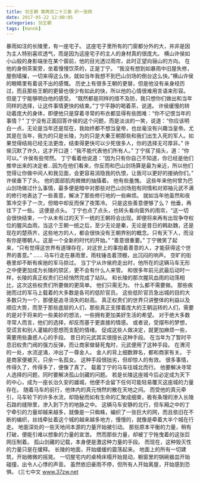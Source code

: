 ```yaml
---
title: 剑王朝 第两百二十三章 织一张网
date: 2017-05-22 12:00:05
categories: 剑王朝
tags: [Hannb]
---
```


暴雨如注的长陵里，有一座宅子。
这座宅子里所有的门窗都分外的大，并非是因为主人特别喜欢透气，而是因为这座宅子的主人的身材真的很庞大。
横山许侯如小山般的身影端坐在某个窗前，他的目光透过雨帘，此时正望向骊山的方向。
在他的身侧茶案旁，坐着慢慢饮茶的，正是丁宁。
“我没有想到如暴雨中旧屋失修，屋倒墙摧，一切来得这么快，就如当年我想不到巴山剑场的倒台这么快。”横山许侯的眼睛里有着说不出的感慨。
历史上有很多王朝的更替，但是他没有亲身经历过，而且那些王朝的更替也很少有如此的快，所以他的心情很难用言语来形容。
但是丁宁能够明白他的感受。
“既然都是同样的措不及防，我只想你们做出和当年同样的选择，让这件事情更快的结束。”丁宁平静的喝着茶，说道。
许侯缓慢的转动着庞大的身体，即便他只是穿着寻常的布衣都显得有些困难：“你不记恨当年的事情？”
丁宁没有正面回答许侯的这个问题，而是淡淡的一笑，说道：“你应该明白一点，无论是当年还是现在，我始终都不想当皇帝，也丝毫没有兴趣当皇帝。尤其是在当年，我为的只是长陵，为的只是大秦王朝那些和我们出生入死的军人。如果觉得结局已经无法更改，结束得更快可以少死很多人，你的选择无可厚非。”
许侯沉默了许久，这才开口道：“我不能代表他们所有人。”
丁宁摇了摇头，道：“你可以。”
许侯有些愕然。
丁宁看着他说道：“因为只有你自己不知道，你已经是他们推举出来的决定者...因为在他们看来，你反而和巴山剑场算是最为亲近，所以他们觉得让你做中间人和我见面，会更容易消隐我的仇恨，让我可以更好的接纳你们。”
许侯垂下了头。
他的面部肌肉微微的抽搐着。
他有些羞愧。
这些年来他何曾为巴山剑场做过什么事情，最多便是暗中对那些对巴山剑场抱有同情和对郑袖元武不满的修行地表达了一些善意，解决了那些修行地的一些麻烦。
就如当年他虽然和夜策冷交手了一次，但暗中却反而保了夜策冷。
只是这些善意便够了么？
他垂，再往下了一些。
这便是点头。
丁宁也点了点头，也转头看向窗外的雨帘，“这一切会很快结束，一个从未有过的天下一统的王朝将会出现。即便将来再有出现争夺权位的腥风血雨，当这个王朝一统之后，至少无论是秦，无论是昔日的韩赵魏，还是现在的楚燕齐，这些地方的人，都会很快没有王朝界别的概念。只有天下人，而没有你是哪朝人。这是一个全新的时代的开始。”
“善意很重要。”
丁宁微笑了起来，“只有觉得这世界有道理存在，对这世上的事抱着善意的人，才能获得这个世界的善意。”
......
马车行走在暴雨里，雨柱锤击着顶棚，出沉闷的响声。
空旷的街巷里却不断有疾驰的军马掠过。
当丁宁从许侯府走出时，他所在的这辆马车无形之中便更加成为长陵的禁区，更不会有什么人来管。
和很多年前元武最后动时一样，长陵的真正权贵们已经悄然完成了站队。
和长陵的那次腥风血雨的动荡相比，这次这些权贵们所要做的更简单。
他们只需无为。
什么都不需要做。
那些疾驰而过的军马上载着的大多数是各司的低阶官员。
这些低阶官员急出城的目的大多数只为一个，那便是追寻消失的赵高。
真正权贵们的世界只讲整体的利益以及顺应大势，而至于那些底层的人们，那些真正支撑着庞大的王朝运转的人们，需要的是对于将来的一些美妙的想法，一些拥有更加美好生活的希望。
对于绝大多数寻常人而言，他们的选择，却反而基于更直接的情感。
或者说，受摆布的梦想，受谎言和别人灌输的思想而支配的情绪。
促成这些人做决定，就更加麻烦一些，需要用些蛊惑人心的手段。
昔日的元武其实很擅长这种手段。
在当年为了暂时平息旧权贵门阀的强力反弹，而让商家做替死鬼时，元武便用了这种手段。
在渭河的一处，水流逆涌，冲出了一尊金人。
金人的背上细数罪名，都和商家有关。
于是商家便被灭，只余一名孤女。
这种手段很拙劣，但却惊人的有效。
很多事情，传得久了，传得多了，便像了真了。
载着丁宁的马车往城北而行。
他要解决寻常人选择的问题，同时要解决孤山剑藏的问题。
若是长陵这座城今后必定成为天下的中心，成为一座长治久安的雄城，他便不会留下任何可能轻易覆灭这座城的力量存在。
随着马车的前行，他体内的真元悄然的散在天地之间。
而受他的真元牵引，马车轮下的许多水流，却隐秘而如有生命的汇聚成细束，极有条理的渗入长陵石路的缝隙里，渗入到下方的地脉之中。
这辆马车安静的北行，但车厢之中的丁宁牵引的力量却越来越多，就像是一只蜘蛛，编织了一张巨大的网，而且依旧在不断的编织，丝线牵扯着这个城的越来越多地方，慢慢的，就像是牵着大半个城在行走。
地面深处的一些天地间本源的力量开始被引动。
那些原本平衡的力量，稍有打破，便能引难以想象的力量的宣泄。
然而那些力量，却被丁宁拖曳着的这张巨网压制着。
孤山剑藏的记载，本身便是激这种力量的手段。
而现在，这种毁灭性的力量只是在缓释。
长陵的地面，开始缓缓的震荡起来。
地面上的所有一切建筑，开始微微的摇晃。
一切屋宅内的桌椅床榻开始晃动，橱窗里的锅碗器皿开始碰撞，出令人心悸的声音。
虽然依旧豪雨不停，但所有人开始离屋，开始感到恐惧。
(三七中文 www.37zw.net